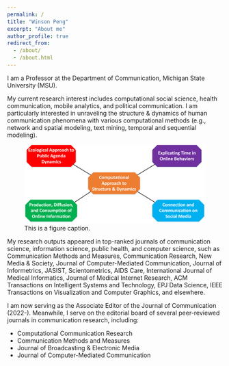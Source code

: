 ```yaml
---
permalink: /
title: "Winson Peng"
excerpt: "About me"
author_profile: true
redirect_from: 
  - /about/
  - /about.html
---
```


I am a Professor at the Department of Communication, Michigan State University (MSU).

My current research interest includes computational social science, health communication, mobile analytics, and political communication. I am particularly interested in unraveling the structure & dynamics of human communication phenomena with various computational methods (e.g., network and spatial modeling, text mining, temporal and sequential modeling).

<figure>
  <img src="/assets/images/my-research-summary.png" alt="this is a placeholder image">
  <figcaption>This is a figure caption.</figcaption>
</figure>

My research outputs appeared in top-ranked journals of communication science, information science, public health, and computer science, such as Communication Methods and Measures, Communication Research, New Media & Society, Journal of Computer-Mediated Communication, Journal of Informetrics, JASIST, Scientometrics, AIDS Care, International Journal of Medical Informatics, Journal of Medical Internet Research, ACM Transactions on Intelligent Systems and Technology, EPJ Data Science, IEEE Transactions on Visualization and Computer Graphics, and elsewhere. 

I am now serving as the Associate Editor of the Journal of Communication (2022-). Meanwhile, I serve on the editorial board of several peer-reviewed journals in communication research, including: 
* Computational Communication Research
* Communication Methods and Measures
* Journal of Broadcasting & Electronic Media
* Journal of Computer-Mediated Communication

